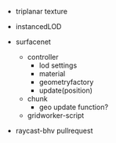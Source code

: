 - triplanar texture

- instancedLOD

- surfacenet
    - controller
        - lod settings
        - material
        - geometryfactory
        - update(position)
    - chunk
        - geo update function?
    - gridworker-script

- raycast-bhv pullrequest

<!-- {"position":[2581.7406015628853,980.6652195632854,-1359.391215912829],"offset":{"x":18,"y":-10}} -->


